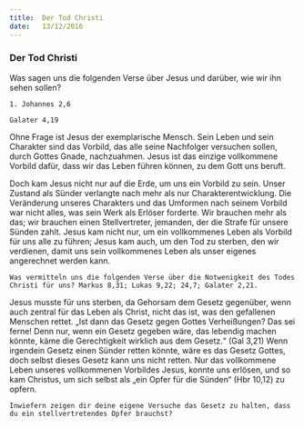 ```yaml
---
title:  Der Tod Christi
date:   13/12/2016
---
```


### Der Tod Christi 

Was sagen uns die folgenden Verse über Jesus und darüber, wie wir ihn sehen sollen? 

`1. Johannes 2,6` 

`Galater 4,19` 

Ohne Frage ist Jesus der exemplarische Mensch. Sein Leben und sein Charakter sind das Vorbild, das alle seine Nachfolger versuchen sollen, durch Gottes Gnade, nachzuahmen. Jesus ist das einzige vollkommene Vorbild dafür, dass wir das Leben führen können, zu dem Gott uns beruft. 

Doch kam Jesus nicht nur auf die Erde, um uns ein Vorbild zu sein. Unser Zustand als Sünder verlangte nach mehr als nur Charakterentwicklung. Die Veränderung unseres Charakters und das Umformen nach seinem Vorbild war nicht alles, was sein Werk als Erlöser forderte. Wir brauchen mehr als das; wir brauchen einen Stellvertreter, jemanden, der die Strafe für unsere Sünden zahlt. Jesus kam nicht nur, um ein vollkommenes Leben als Vorbild für uns alle zu führen; Jesus kam auch, um den Tod zu sterben, den wir verdienen, damit uns sein vollkommenes Leben als unser eigenes angerechnet werden kann. 

`Was vermitteln uns die folgenden Verse über die Notwenigkeit des Todes Christi für uns? Markus 8,31; Lukas 9,22; 24,7; Galater 2,21.` 

Jesus musste für uns sterben, da Gehorsam dem Gesetz gegenüber, wenn auch zentral für das Leben als Christ, nicht das ist, was den gefallenen Menschen rettet. „Ist dann das Gesetz gegen Gottes Verheißungen? Das sei ferne! Denn nur, wenn ein Gesetz gegeben wäre, das lebendig machen könnte, käme die Gerechtigkeit wirklich aus dem Gesetz.“ (Gal 3,21) Wenn irgendein Gesetz einen Sünder retten könnte, wäre es das Gesetz Gottes, doch selbst dieses Gesetz kann uns nicht retten. Nur das vollkommene Leben unseres vollkommenen Vorbildes Jesus, konnte uns erlösen, und so kam Christus, um sich selbst als „ein Opfer für die Sünden“ (Hbr 10,12) zu opfern. 

`Inwiefern zeigen dir deine eigene Versuche das Gesetz zu halten, dass du ein stellvertretendes Opfer brauchst?` 
